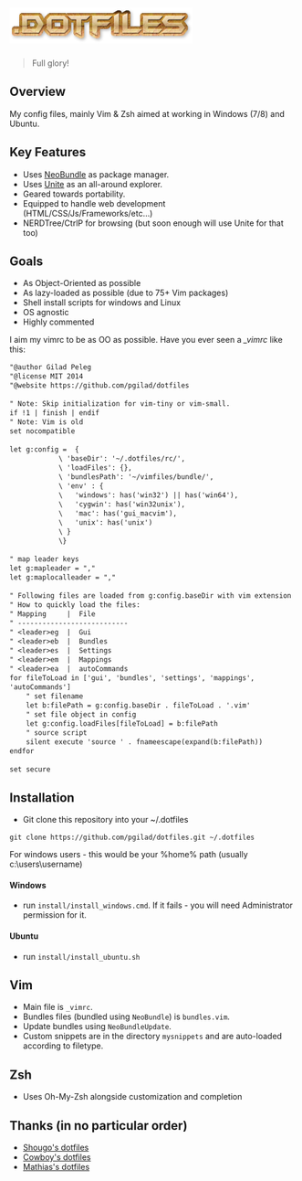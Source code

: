 # <img src="img/dotfiles.png" width="321" height="62" alt="dotfiles">
> Full glory!

## Overview
My config files, mainly Vim & Zsh aimed at working in Windows (7/8) and Ubuntu.

## Key Features
- Uses [NeoBundle](https://github.com/Shougo/neobundle.vim) as package manager.
- Uses [Unite](https://github.com/Shougo/unite.vim) as an all-around explorer.
- Geared towards portability.
- Equipped to handle web development (HTML/CSS/Js/Frameworks/etc...)
- NERDTree/CtrlP for browsing (but soon enough will use Unite for that too)

## Goals

- As Object-Oriented as possible
- As lazy-loaded as possible (due to 75+ Vim packages)
- Shell install scripts for windows and Linux
- OS agnostic
- Highly commented

I aim my vimrc to be as OO as possible. Have you ever seen a *_vimrc* like this:
```vim
"@author Gilad Peleg
"@license MIT 2014
"@website https://github.com/pgilad/dotfiles

" Note: Skip initialization for vim-tiny or vim-small.
if !1 | finish | endif
" Note: Vim is old
set nocompatible

let g:config =  {
            \ 'baseDir': '~/.dotfiles/rc/',
            \ 'loadFiles': {},
            \ 'bundlesPath': '~/vimfiles/bundle/',
            \ 'env' : {
            \   'windows': has('win32') || has('win64'),
            \   'cygwin': has('win32unix'),
            \   'mac': has('gui_macvim'),
            \   'unix': has('unix')
            \ }
            \}

" map leader keys
let g:mapleader = ","
let g:maplocalleader = ","

" Following files are loaded from g:config.baseDir with vim extension
" How to quickly load the files:
" Mapping     |  File
" ---------------------------
" <leader>eg  |  Gui
" <leader>eb  |  Bundles
" <leader>es  |  Settings
" <leader>em  |  Mappings
" <leader>ea  |  autoCommands
for fileToLoad in ['gui', 'bundles', 'settings', 'mappings', 'autoCommands']
    " set filename
    let b:filePath = g:config.baseDir . fileToLoad . '.vim'
    " set file object in config
    let g:config.loadFiles[fileToLoad] = b:filePath
    " source script
    silent execute 'source ' . fnameescape(expand(b:filePath))
endfor

set secure
```

## Installation

- Git clone this repository into your ~/.dotfiles
```shell
git clone https://github.com/pgilad/dotfiles.git ~/.dotfiles
```

For windows users - this would be your %home% path (usually c:\users\username\)

#### Windows

- run `install/install_windows.cmd`. If it fails - you will need Administrator permission for it.

#### Ubuntu

- run `install/install_ubuntu.sh`

## Vim

- Main file is `_vimrc`.
- Bundles files (bundled using `NeoBundle`) is `bundles.vim`.
- Update bundles using `NeoBundleUpdate`.
- Custom snippets are in the directory `mysnippets` and are auto-loaded according to filetype.

## Zsh

- Uses Oh-My-Zsh alongside customization and completion

## Thanks (in no particular order)

- [Shougo's dotfiles](https://github.com/Shougo/shougo-s-github)
- [Cowboy's dotfiles](https://github.com/cowboy/dotfiles)
- [Mathias's dotfiles](https://github.com/mathiasbynens/dotfiles)
